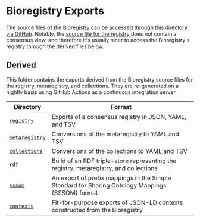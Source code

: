# Bioregistry Exports

The source files of the Bioregistry can be accessed through
[this directory via GitHub](https://github.com/biopragmatics/bioregistry/tree/main/src/bioregistry/data).
Notably, the [source file for the registry](https://github.com/biopragmatics/bioregistry/raw/main/src/bioregistry/data/bioregistry.json)
does not contain a consensus view, and therefore it's usually nicer to access
the Bioregistry's registry through the derived files below.

## Derived

This folder contains the exports derived from the Bioregistry source files for
the registry, metaregistry, and collections. They are re-generated on a nightly
basis using GitHub Actions as a continuous integration server.

| Directory                      | Format                                                                                           |
|--------------------------------|--------------------------------------------------------------------------------------------------|
| [`registry`](registry)         | Exports of a consensus registry in JSON, YAML, and TSV                                           |
| [`metaregistry`](metaregistry) | Conversions of the metaregistry to YAML and TSV                                                  |
| [`collections`](collections)   | Conversions of the collections to YAML and TSV                                                   |
| [`rdf`](rdf)                   | Build of an RDF triple-store representing the registry, metaregistry, and collections            |
| [`sssom`](sssom)               | An export of prefix mappings in the Simple Standard for Sharing Ontology Mappings (SSSOM) format |
| [`contexts`](contexts)         | Fit-for-purpose exports of JSON-LD contexts constructed from the Bioregistry                     |
